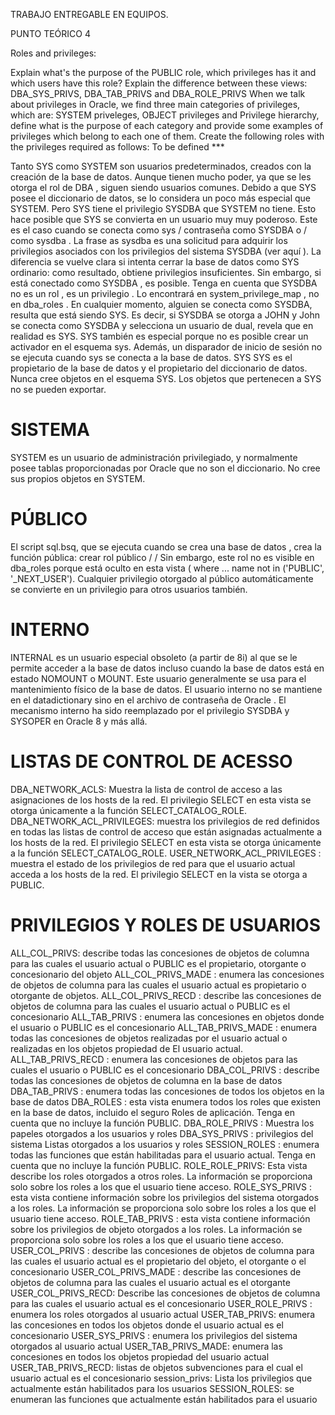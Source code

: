 TRABAJO  ENTREGABLE EN EQUIPOS.

PUNTO TEÓRICO 4

Roles and privileges:

Explain what's the purpose of the PUBLIC role, which privileges has it and which users have this role?
Explain the difference between these views: DBA_SYS_PRIVS, DBA_TAB_PRIVS and DBA_ROLE_PRIVS
When we talk about privileges in Oracle, we find three main categories of privileges, which are: SYSTEM priveleges, OBJECT privileges and Privilege hierarchy, define what is the purpose of each category and provide some examples of privileges which belong to each one of them.
Create the following roles with the privileges required as follows:
To be defined ***


Tanto SYS como SYSTEM son usuarios predeterminados, creados con la creación de la base de datos. Aunque tienen mucho poder, ya que se les otorga el rol de DBA , siguen siendo usuarios comunes. Debido a que SYS posee el diccionario de datos, se lo considera un poco más especial que SYSTEM.
Pero SYS tiene el privilegio SYSDBA que SYSTEM no tiene. Esto hace posible que SYS se convierta en un usuario muy muy poderoso. Este es el caso cuando se conecta como sys / contraseña como SYSDBA o / como sysdba . La frase as sysdba es una solicitud para adquirir los privilegios asociados con los privilegios del sistema SYSDBA (ver aquí ).
La diferencia se vuelve clara si intenta cerrar la base de datos como SYS ordinario: como resultado, obtiene privilegios insuficientes. Sin embargo, si está conectado como SYSDBA , es posible.
Tenga en cuenta que SYSDBA no es un rol , es un privilegio . Lo encontrará en system_privilege_map , no en dba_roles .
En cualquier momento, alguien se conecta como SYSDBA, resulta que está siendo SYS. Es decir, si SYSDBA se otorga a JOHN y John se conecta como SYSDBA y selecciona un usuario de dual, revela que en realidad es SYS.
SYS también es especial porque no es posible crear un activador en el esquema sys. Además, un disparador de inicio de sesión no se ejecuta cuando sys se conecta a la base de datos.
SYS
SYS es el propietario de la base de datos y el propietario del diccionario de datos.
Nunca cree objetos en el esquema SYS.
Los objetos que pertenecen a SYS no se pueden exportar.




SISTEMA
======================================================================================================================================
SYSTEM es un usuario de administración privilegiado, y normalmente posee tablas proporcionadas por Oracle que no son el diccionario. No cree sus propios objetos en SYSTEM.

PÚBLICO
=====================================================================================================================================
El script sql.bsq, que se ejecuta cuando se crea una base de datos , crea la función pública:
crear rol público
/ /
Sin embargo, este rol no es visible en dba_roles porque está oculto en esta vista ( where ... name not in ('PUBLIC', '_NEXT_USER').
Cualquier privilegio otorgado al público automáticamente se convierte en un privilegio para otros usuarios también.

INTERNO
======================================================================================================================================
INTERNAL es un usuario especial obsoleto (a partir de 8i) al que se le permite acceder a la base de datos incluso cuando la base de datos está en estado NOMOUNT o MOUNT. Este usuario generalmente se usa para el mantenimiento físico de la base de datos. El usuario interno no se mantiene en el datadictionary sino en el archivo de contraseña de Oracle . El mecanismo interno ha sido reemplazado por el privilegio SYSDBA y SYSOPER en Oracle 8 y más allá.


LISTAS DE CONTROL DE ACESSO
===================================================================================================================================
DBA_NETWORK_ACLS: Muestra la lista de control de acceso a las asignaciones de los hosts de la red. El privilegio SELECT en esta vista se otorga únicamente a la función SELECT_CATALOG_ROLE.
DBA_NETWORK_ACL_PRIVILEGES: muestra los privilegios de red definidos en todas las listas de control de acceso que están asignadas actualmente a los hosts de la red. El privilegio SELECT en esta vista se otorga únicamente a la función SELECT_CATALOG_ROLE.
USER_NETWORK_ACL_PRIVILEGES : muestra el estado de los privilegios de red para que el usuario actual acceda a los hosts de la red. El privilegio SELECT en la vista se otorga a PUBLIC.

PRIVILEGIOS Y ROLES DE USUARIOS 
====================================================================================================================================
ALL_COL_PRIVS: describe todas las concesiones de objetos de columna para las cuales el usuario actual o PUBLIC es el propietario, otorgante o concesionario del objeto
ALL_COL_PRIVS_MADE : enumera las concesiones de objetos de columna para las cuales el usuario actual es propietario o otorgante de objetos.
ALL_COL_PRIVS_RECD : describe las concesiones de objetos de columna para las cuales el usuario actual o PUBLIC es el concesionario
ALL_TAB_PRIVS : enumera las concesiones en objetos donde el usuario o PUBLIC es el concesionario
ALL_TAB_PRIVS_MADE : enumera todas las concesiones de objetos realizadas por el usuario actual o realizadas en los objetos propiedad de El usuario actual.
ALL_TAB_PRIVS_RECD : enumera las concesiones de objetos para las cuales el usuario o PUBLIC es el concesionario
DBA_COL_PRIVS : describe todas las concesiones de objetos de columna en la base de datos
DBA_TAB_PRIVS : enumera todas las concesiones de todos los objetos en la base de datos
DBA_ROLES : esta vista enumera todos los roles que existen en la base de datos, incluido el seguro Roles de aplicación. Tenga en cuenta que no incluye la función PUBLIC.
DBA_ROLE_PRIVS : Muestra los papeles otorgados a los usuarios y roles
DBA_SYS_PRIVS : privilegios del sistema Listas otorgados a los usuarios y roles
SESSION_ROLES : enumera todas las funciones que están habilitadas para el usuario actual. Tenga en cuenta que no incluye la función PUBLIC.
ROLE_ROLE_PRIVS: Esta vista describe los roles otorgados a otros roles. La información se proporciona solo sobre los roles a los que el usuario tiene acceso.
ROLE_SYS_PRIVS : esta vista contiene información sobre los privilegios del sistema otorgados a los roles. La información se proporciona solo sobre los roles a los que el usuario tiene acceso.
ROLE_TAB_PRIVS : esta vista contiene información sobre los privilegios de objeto otorgados a los roles. La información se proporciona solo sobre los roles a los que el usuario tiene acceso.
USER_COL_PRIVS : describe las concesiones de objetos de columna para las cuales el usuario actual es el propietario del objeto, el otorgante o el concesionario
USER_COL_PRIVS_MADE : describe las concesiones de objetos de columna para las cuales el usuario actual es el otorgante
USER_COL_PRIVS_RECD: Describe las concesiones de objetos de columna para las cuales el usuario actual es el concesionario
USER_ROLE_PRIVS : enumera los roles otorgados al usuario actual
USER_TAB_PRIVS: enumera las concesiones en todos los objetos donde el usuario actual es el concesionario
USER_SYS_PRIVS : enumera los privilegios del sistema otorgados al usuario actual
USER_TAB_PRIVS_MADE: enumera las concesiones en todos los objetos propiedad del usuario actual
USER_TAB_PRIVS_RECD: listas de objetos subvenciones para el cual el usuario actual es el concesionario
session_privs: Lista los privilegios que actualmente están habilitados para los usuarios
SESSION_ROLES: se enumeran las funciones que actualmente están habilitados para el usuario

